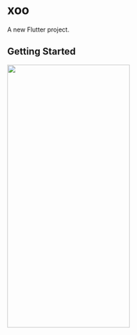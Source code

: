 # xoo

A new Flutter project.

## Getting Started
<img src="https://user-images.githubusercontent.com/101335124/161458055-e6bf4ff5-b105-4c4e-94af-21de3266d3cb.png" width=280px% height=600px%>

